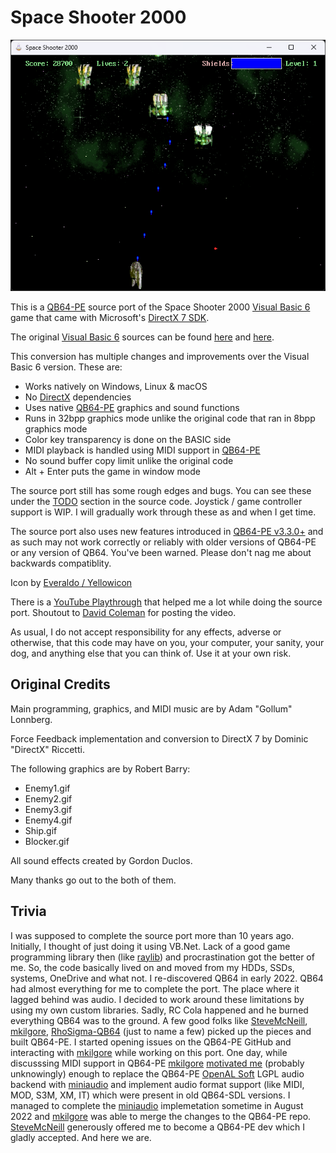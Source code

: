 # Space Shooter 2000

![Screenshot](screenshot.png)

This is a [QB64-PE](https://github.com/QB64-Phoenix-Edition/QB64pe) source port of the Space Shooter 2000 [Visual Basic 6](https://winworldpc.com/product/microsoft-visual-bas/60) game that came with Microsoft's [DirectX 7 SDK](https://github.com/oxiKKK/dx7sdk).

The original [Visual Basic 6](https://winworldpc.com/product/microsoft-visual-bas/60) sources can be found [here](https://github.com/oxiKKK/dx7sdk/tree/main/dx7sdk-700.1/samples/multimedia/vbsamples/dxmisc/src/spaceshooter) and [here](https://github.com/orbitersim/orbiter/tree/main/Extern/mssdk_dx7/samples/Multimedia/VBSamples/DXMisc/src/SpaceShooter).

This conversion has multiple changes and improvements over the Visual Basic 6 version. These are:

- Works natively on Windows, Linux & macOS
- No [DirectX](https://en.wikipedia.org/wiki/DirectX) dependencies
- Uses native [QB64-PE](https://github.com/QB64-Phoenix-Edition/QB64pe) graphics and sound functions
- Runs in 32bpp graphics mode unlike the original code that ran in 8bpp graphics mode
- Color key transparency is done on the BASIC side
- MIDI playback is handled using MIDI support in [QB64-PE](https://github.com/QB64-Phoenix-Edition/QB64pe)
- No sound buffer copy limit unlike the original code
- Alt + Enter puts the game in window mode

The source port still has some rough edges and bugs. You can see these under the [TODO](https://github.com/a740g/SpaceShooter2K/blob/master/SpaceShooter2k.bas#L7) section in the source code. Joystick / game controller support is WIP. I will gradually work through these as and when I get time.

The source port also uses new features introduced in [QB64-PE v3.3.0+](https://github.com/QB64-Phoenix-Edition/QB64pe/releases) and as such may not work correctly or reliably with older versions of QB64-PE or any version of QB64. You've been warned. Please don't nag me about backwards compatiblity.

Icon by [Everaldo / Yellowicon](https://iconarchive.com/artist/everaldo.html)

There is a [YouTube Playthrough](https://www.youtube.com/watch?v=LnUwmS-mYPA) that helped me a lot while doing the source port. Shoutout to [David Coleman](https://www.youtube.com/user/TheFieryDreamer) for posting the video.

As usual, I do not accept responsibility for any effects, adverse or otherwise, that this code may have on you, your computer, your sanity, your dog, and anything else that you can think of. Use it at your own risk.

## Original Credits

Main programming, graphics, and MIDI music are by Adam "Gollum" Lonnberg.

Force Feedback implementation and conversion to DirectX 7 by Dominic "DirectX" Riccetti.

The following graphics are by Robert Barry:

- Enemy1.gif
- Enemy2.gif
- Enemy3.gif
- Enemy4.gif
- Ship.gif
- Blocker.gif

All sound effects created by Gordon Duclos.

Many thanks go out to the both of them.

## Trivia

I was supposed to complete the source port more than 10 years ago. Initially, I thought of just doing it using VB.Net. Lack of a good game programming library then (like [raylib](https://www.raylib.com/)) and procrastination got the better of me. So, the code basically lived on and moved from my HDDs, SSDs, systems, OneDrive and what not. I re-discovered QB64 in early 2022. QB64 had almost everything for me to complete the port. The place where it lagged behind was audio. I decided to work around these limitations by using my own custom libraries. Sadly, RC Cola happened and he burned everything QB64 was to the ground. A few good folks like [SteveMcNeill](https://github.com/SteveMcNeill), [mkilgore](https://github.com/mkilgore), [RhoSigma-QB64](https://github.com/RhoSigma-QB64) (just to name a few) picked up the pieces and built QB64-PE. I started opening issues on the QB64-PE GitHub and interacting with [mkilgore](https://github.com/mkilgore) while working on this port. One day, while discusssing MIDI support in QB64-PE [mkilgore](https://github.com/mkilgore) [motivated me](https://github.com/QB64-Phoenix-Edition/QB64pe/issues/115#issuecomment-1176112854) (probably unknowingly) enough to replace the QB64-PE [OpenAL Soft](https://github.com/kcat/openal-soft) LGPL audio backend with [miniaudio](https://miniaud.io/) and implement audio format support (like MIDI, MOD, S3M, XM, IT) which were present in old QB64-SDL versions. I managed to complete the [miniaudio](https://miniaud.io/) implemetation sometime in August 2022 and [mkilgore](https://github.com/mkilgore) was able to merge the changes to the QB64-PE repo. [SteveMcNeill](https://github.com/SteveMcNeill) generously offered me to become a QB64-PE dev which I gladly accepted. And here we are.
